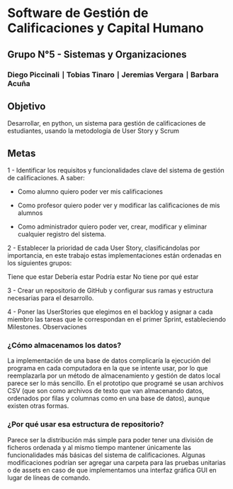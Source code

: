 # Software de Gestión de Calificaciones y Capital Humano
## Grupo N°5 - Sistemas y Organizaciones
### Diego Piccinali ∣ Tobias Tinaro ∣ Jeremias Vergara ∣ Barbara Acuña

## Objetivo

Desarrollar, en python, un sistema para gestión de calificaciones de estudiantes, usando la metodología de User Story y Scrum

## Metas

1 - Identificar los requisitos y funcionalidades clave del sistema de gestión de calificaciones. A saber:

* Como alumno quiero poder ver mis calificaciones

* Como profesor quiero poder ver y modificar las calificaciones de mis alumnos

* Como administrador quiero poder ver, crear, modificar y eliminar cualquier registro del sistema.

2 - Establecer la prioridad de cada User Story, clasificándolas por importancia, en este trabajo estas implementaciones están ordenadas en los siguientes grupos:

Tiene que estar
Debería estar
Podría estar
No tiene por qué estar


3 - Crear un repositorio de GitHub y configurar sus ramas y estructura necesarias para el desarrollo.


4 - Poner las UserStories que elegimos en el backlog y asignar a cada miembro las tareas que le correspondan en el primer Sprint, estableciendo Milestones.
Observaciones

### ¿Cómo almacenamos los datos?

La implementación de una base de datos complicaría la ejecución del programa en cada computadora en la que se intente usar, por lo que reemplazarla por un método de almacenamiento y gestión de datos local parece ser lo más sencillo.
En el prototipo que programé se usan archivos CSV (que son como archivos de texto que van almacenando datos, ordenados por filas y columnas como en una base de datos), aunque existen otras formas.

### ¿Por qué usar esa estructura de repositorio?

Parece ser la distribución más simple para poder tener una división de ficheros ordenada y al mismo tiempo mantener únicamente las funcionalidades más básicas del sistema de calificaciones.
Algunas modificaciones podrían ser agregar una carpeta para las pruebas unitarias o de assets en caso de que implementamos una interfaz gráfica GUI en lugar de líneas de comando.




